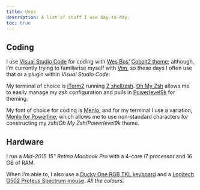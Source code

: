 ```yaml
---
title: Uses
description: A list of stuff I use day-to-day.
toc: true
---
```


## Coding

I use [Visual Studio Code](https://code.visualstudio.com) for coding with [Wes Bos’](https://wesbos.com) [Cobalt2 theme](https://marketplace.visualstudio.com/items?itemName=wesbos.theme-cobalt2); although, I’m currently trying to familiarise myself with [Vim](https://www.vim.org), so these days I often use that or a plugin within *Visual Studio Code*.

My terminal of choice is [iTerm2](https://iterm2.com) running [Z shell/zsh](https://www.zsh.org). [Oh My Zsh](https://ohmyz.sh) allows me to easily manage my *zsh* configuration and pulls in [Powerlevel9k](https://github.com/Powerlevel9k/powerlevel9k) for theming.

My font of choice for coding is [Menlo](https://en.wikipedia.org/wiki/Menlo_(typeface)), and for my terminal I use a variation, [Menlo for Powerline](https://github.com/abertsch/Menlo-for-Powerline), which allows me to use non-standard characters for constructing my *zsh*/*Oh My Zsh*/*Powerlevel9k* theme.

## Hardware

I run a *Mid-2015 15" Retina Macbook Pro* with a 4-core i7 processor and 16 GB of RAM.

When I’m able to, I also use a [Ducky One RGB TKL keyboard](https://www.duckychannel.com.tw/en/Ducky-One-RGB-TKL) and a [Logitech G502 Proteus Spectrum mouse](https://www.logitechg.com/en-hk/products/gaming-mice/g502-proteus-spectrum-rgb-gaming-mouse.html). *All the colours.*
